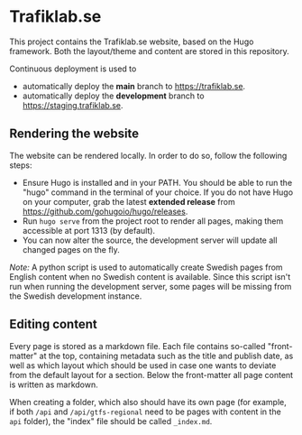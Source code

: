 # Trafiklab.se

This project contains the Trafiklab.se website, based on the Hugo framework. Both the layout/theme and content are
stored in this repository.

Continuous deployment is used to

- automatically deploy the **main** branch to https://trafiklab.se.
- automatically deploy the **development** branch to https://staging.trafiklab.se.

## Rendering the website

The website can be rendered locally. In order to do so, follow the following steps:

- Ensure Hugo is installed and in your PATH. You should be able to run the "hugo" command in the terminal of your
  choice. If you do not have Hugo on your computer, grab the latest **extended release**
  from https://github.com/gohugoio/hugo/releases.
- Run `hugo serve` from the project root to render all pages, making them accessible at port 1313 (by default).
- You can now alter the source, the development server will update all changed pages on the fly.

_Note:_ A python script is used to automatically create Swedish pages from English content when no Swedish content is
available. Since this script isn't run when running the development server, some pages will be missing from the Swedish
development instance.

## Editing content

Every page is stored as a markdown file. Each file contains so-called "front-matter" at the top, containing metadata
such as the title and publish date, as well as which layout which should be used in case one wants to deviate from the
default layout for a section. Below the front-matter all page content is written as markdown.

When creating a folder, which also should have its own page (for example, if both `/api` and `/api/gtfs-regional` need
to be pages with content in the `api` folder), the "index" file should be called `_index.md`.
